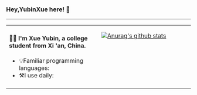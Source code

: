 ### Hey,YubinXue here! 👋
---
<table width="960px">
<tr>
<td valign="top" width="50%">

#### 🏋️‍♀️ I'm Xue Yubin, a college student from Xi 'an, China.

<!-- recent_releases starts -->
- 💡Familiar programming languages:
- ⚒I use daily:
<!-- recent_releases ends -->

<td valign="top" width="50%">



<!-- weekly starts -->
[![Anurag's github stats](https://github-readme-stats.vercel.app/api?username=YubinXue&theme=dark)](https://github.com/anuraghazra/github-readme-stats)
<!-- weekly ends -->

<tr>
<td valign="top" width="50%">

